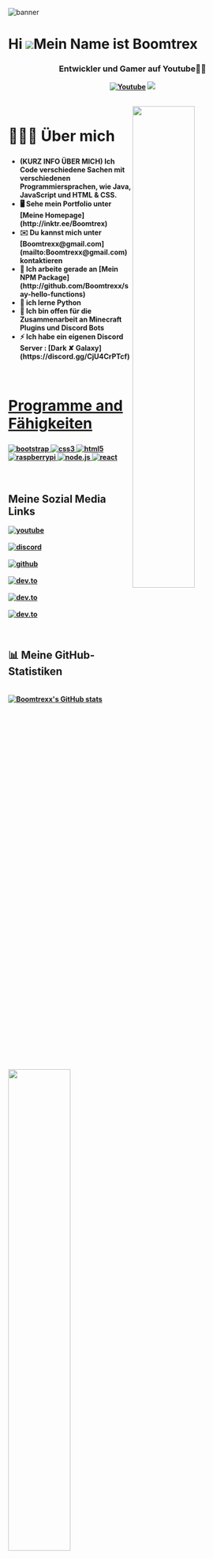 ![banner](https://i.imgur.com/uaf65aN.jpg)

Hi ![](https://user-images.githubusercontent.com/18350557/176309783-0785949b-9127-417c-8b55-ab5a4333674e.gif)Mein Name ist Boomtrex
================================================================================================================================
<h3 align = "center"><strong>Entwickler und Gamer auf Youtube👩‍💻 </h3>

<p align="center">
    <a href="https://www.youtube.com/channel/UCOuMQ_z9lGpnPxiazy-lzbA?sub_confirmation=1">
      <img alt="Youtube" title="Youtube" src="https://img.shields.io/badge/-YouTube-red?style=for-the-badge&logo=youtube&logoColor=white"/></a>
  <a href="https://discord.gg/WNG2qtHKWQ" alt="Dark ✘ Galaxy, Ist ein Aktiver Community-Server, mit Tollen Giveaways, Eigene Bots & Co.">
    <img src="https://img.shields.io/discord/836621542917275668?color=7289DA&labelColor=4a64bd&logo=discord&logoColor=white&style=for-the-badge"/></a>
  </p>
</p>
<br>

<img src = "https://i.imgur.com/2P2HZm8.png" align ="right" width = 50%>
<div align = left width = 50%>
<h2 style="font-size:30px"><b> 🙋🏻‍♂️ Über mich <b></h2>
<ul>  
<li>(KURZ INFO ÜBER MICH) Ich Code verschiedene Sachen mit verschiedenen Programmiersprachen, wie Java, JavaScript und HTML & CSS.
<li>🖥️  Sehe mein Portfolio unter [Meine Homepage](http://inktr.ee/Boomtrex)
<li>✉️  Du kannst mich unter [Boomtrexx@gmail.com](mailto:Boomtrexx@gmail.com) kontaktieren
<li>🚀  Ich arbeite gerade an [Mein NPM Package](http://github.com/Boomtrexx/say-hello-functions)
<li>🧠  ich lerne Python
<li>🤝  Ich bin offen für die Zusammenarbeit an Minecraft Plugins und Discord Bots
<li>⚡  Ich habe ein eigenen Discord Server : [Dark ✘ Galaxy](https://discord.gg/CjU4CrPTcf)
<ul>
</div>
<br>


<h2 style="font-size:30px" align ="left" width = 100%><u>Programme and Fähigkeiten</u></h2>
<p align="left"> <a href="https://getbootstrap.com" target="_blank"> <img src="https://img.shields.io/badge/Bootstrap-563D7C?style=for-the-badge&logo=bootstrap&logoColor=white" alt="bootstrap" /> </a> <a href="https://www.w3schools.com/css/" target="_blank"> <img src="https://img.shields.io/badge/CSS3-1572B6?style=for-the-badge&logo=css3&logoColor=white"
 alt="css3"  /> </a> <a href="https://www.w3.org/html/" target="_blank"> <img src="https://img.shields.io/badge/HTML5-E34F26?style=for-the-badge&logo=html5&logoColor=white" alt="html5" /> </a> <a href="https://www.raspberrypi.com /" target="_blank"> <img src="https://img.shields.io/badge/Raspberry Pi-Fe0000?style=for-the-badge&logo=raspberrypi&logoColor=white" alt="raspberrypi" /> </a><a href="https://nodejs.org /" target="_blank"> <img src="https://img.shields.io/badge/Node JS-00ff00?style=for-the-badge&logo=node.js&logoColor=white" alt="node.js" /> </a> </a><a href="https://react.org /" target="_blank"> <img src="https://img.shields.io/badge/React-00ff00?style=for-the-badge&logo=react&logoColor=white" alt="react" /> </a>
<br>
<br>
<br>
<img src ="https://i.imgur.com/NHw4oi1.png" align = "left" width = 50%>
<div>
<h2 > Meine Sozial Media Links</h2>

[<img align="top" alt="youtube" src="https://img.shields.io/badge/Youtube-ff0000?style=for-the-badge&logo=youtube&logoColor=white" />](https://www.youtube.com/@Boomtrex)
<br>  
[<img align="top" alt="discord" src="https://img.shields.io/badge/Discord-5165f6?style=for-the-badge&logo=discord&logoColor=white" />](https://discord.gg/CjU4CrPTcf)
<br>  
[<img align="top" alt="github" src="https://img.shields.io/badge/GitHub-000000?style=for-the-badge&logo=github&logoColor=white" />](https://github.com/Boomtrexx)
<br>  
[<img align="top" alt="dev.to" src="https://img.shields.io/badge/twitch-9147ff?logo=twitch&logoColor=white&style=for-the-badge"/>](https://www.twitch.tv/boomtrex)
<br>
<br>
[<img align="top" alt="dev.to" src="https://img.shields.io/badge/tiktok-B22236?logo=tiktok&logoColor=white&style=for-the-badge"/>](https://tiktok.com/@boomtrexx)
<br>
<br>
[<img align="top" alt="dev.to" src="https://img.shields.io/badge/instagram-C8a2c8?logo=instagram&logoColor=white&style=for-the-badge"/>](https://instagram.com/_boomtrex)
<br>
</div>
<br>


## 📊 Meine GitHub-Statistiken

<p align="left">
    <br/>
        <a href="http://www.github.com/Boomtrexx"><img src="https://github-readme-stats.vercel.app/api?username=Boomtrexx&show_icons=true&hide=&count_private=true&title_color=ffa500&text_color=f97316&icon_color=0891b2&bg_color=00000000&hide_border=true&show_icons=true" alt="Boomtrexx's GitHub stats" /></a>
      <a href="https://github.com/Chaitanya-Pratap-Singh/github-readme-stats"><img alt="Chaitanya-Pratap-Singh's Top Languages" src="https://github-readme-stats.vercel.app/api/top-langs/?username=Boomtrexx&langs_count=8&count_private=true&layout=compact&theme=react&hide_border=true&bg_color=0D1117" /></a>
      <br/>
  </p>

